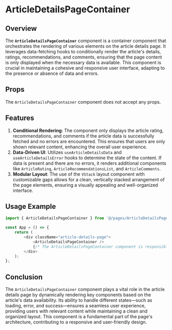 # ArticleDetailsPageContainer

## Overview
The **`ArticleDetailsPageContainer`** component is a container component that orchestrates the rendering of various elements on the article details page. It leverages data-fetching hooks to conditionally render the article's details, ratings, recommendations, and comments, ensuring that the page content is only displayed when the necessary data is available. This component is crucial in maintaining a cohesive and responsive user interface, adapting to the presence or absence of data and errors.

## Props
The `ArticleDetailsPageContainer` component does not accept any props.

## Features
1. **Conditional Rendering**: The component only displays the article rating, recommendations, and comments if the article data is successfully fetched and no errors are encountered. This ensures that users are only shown relevant content, enhancing the overall user experience.
2. **Data-Driven UI**: Utilizes `useArticleDetailsData` and `useArticleDetailsError` hooks to determine the state of the content. If data is present and there are no errors, it renders additional components like `ArticleRating`, `ArticleRecommendationsList`, and `ArticleComments`.
3. **Modular Layout**: The use of the `VStack` layout component with customizable gaps allows for a clean, vertically stacked arrangement of the page elements, ensuring a visually appealing and well-organized interface.

## Usage Example
```typescript jsx
import { ArticleDetailsPageContainer } from '@/pages/ArticleDetailsPage';

const App = () => {
    return (
        <div className="article-details-page">
            <ArticleDetailsPageContainer />
            {/* The ArticleDetailsPageContainer component is responsible for rendering the article's detailed information, including ratings, recommendations, and comments */}
        </div>
    );
};
```

## Conclusion
The `ArticleDetailsPageContainer` component plays a vital role in the article details page by dynamically rendering key components based on the article's data availability. Its ability to handle different states—such as loading, error, and success—ensures a seamless user experience, providing users with relevant content while maintaining a clean and organized layout. 
This component is a fundamental part of the page's architecture, contributing to a responsive and user-friendly design.
